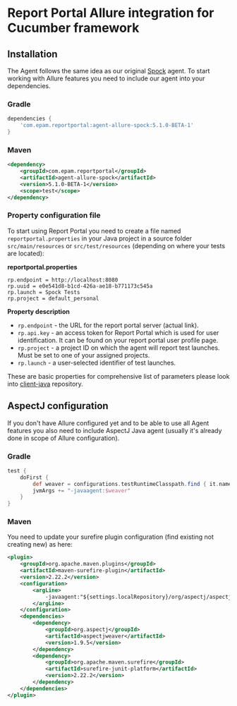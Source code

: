 # Report Portal Allure integration for Cucumber framework
## Installation
The Agent follows the same idea as our original [Spock](https://github.com/reportportal/agent-java-spock) agent. To start working with
Allure features you need to include our agent into your dependencies.
### Gradle
```groovy
dependencies {
    'com.epam.reportportal:agent-allure-spock:5.1.0-BETA-1'
}
```

### Maven
```xml
<dependency>
    <groupId>com.epam.reportportal</groupId>
    <artifactId>agent-allure-spock</artifactId>
    <version>5.1.0-BETA-1</version>
    <scope>test</scope>
</dependency>
```

### Property configuration file

To start using Report Portal you need to create a file named `reportportal.properties` in your Java project in a source folder
`src/main/resources` or `src/test/resources` (depending on where your tests are located):

**reportportal.properties**

```
rp.endpoint = http://localhost:8080
rp.uuid = e0e541d8-b1cd-426a-ae18-b771173c545a
rp.launch = Spock Tests
rp.project = default_personal
```

**Property description**

* `rp.endpoint` - the URL for the report portal server (actual link).
* `rp.api.key` - an access token for Report Portal which is used for user identification. It can be found on your report portal user profile
  page.
* `rp.project` - a project ID on which the agent will report test launches. Must be set to one of your assigned projects.
* `rp.launch` - a user-selected identifier of test launches.

These are basic properties for comprehensive list of parameters please look into [client-java](https://github.com/reportportal/client-java)
repository.

## AspectJ configuration
If you don't have Allure configured yet and to be able to use all Agent features you also need to include AspectJ Java agent (usually it's
already done in scope of Allure configuration).
### Gradle
```groovy
test {
    doFirst {
        def weaver = configurations.testRuntimeClasspath.find { it.name.contains("aspectjweaver") }
        jvmArgs += "-javaagent:$weaver"
    }
}
```
### Maven
You need to update your surefire plugin configuration (find existing not creating new) as here:
```xml
<plugin>
    <groupId>org.apache.maven.plugins</groupId>
    <artifactId>maven-surefire-plugin</artifactId>
    <version>2.22.2</version>
    <configuration>
        <argLine>
            -javaagent:"${settings.localRepository}/org/aspectj/aspectjweaver/1.9.5/aspectjweaver-1.9.5.jar"
        </argLine>
    </configuration>
    <dependencies>
        <dependency>
            <groupId>org.aspectj</groupId>
            <artifactId>aspectjweaver</artifactId>
            <version>1.9.5</version>
        </dependency>
        <dependency>
            <groupId>org.apache.maven.surefire</groupId>
            <artifactId>surefire-junit-platform</artifactId>
            <version>2.22.2</version>
        </dependency>
    </dependencies>
</plugin>
```
